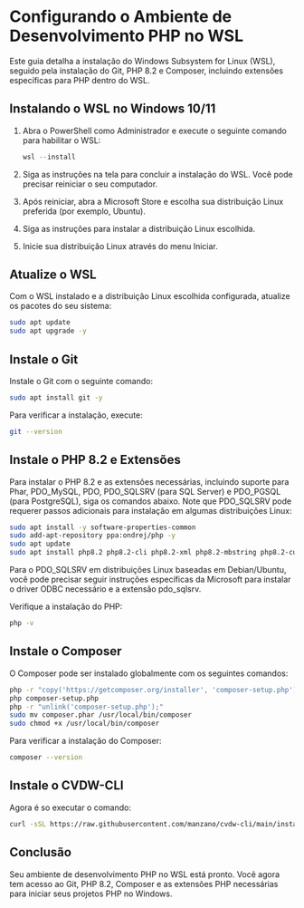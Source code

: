 
# Configurando o Ambiente de Desenvolvimento PHP no WSL

Este guia detalha a instalação do Windows Subsystem for Linux (WSL), seguido pela instalação do Git, PHP 8.2 e Composer, incluindo extensões específicas para PHP dentro do WSL.

## Instalando o WSL no Windows 10/11

1. Abra o PowerShell como Administrador e execute o seguinte comando para habilitar o WSL:

    ```powershell
    wsl --install
    ```

2. Siga as instruções na tela para concluir a instalação do WSL. Você pode precisar reiniciar o seu computador.

3. Após reiniciar, abra a Microsoft Store e escolha sua distribuição Linux preferida (por exemplo, Ubuntu).

4. Siga as instruções para instalar a distribuição Linux escolhida.

5. Inicie sua distribuição Linux através do menu Iniciar.

## Atualize o WSL

Com o WSL instalado e a distribuição Linux escolhida configurada, atualize os pacotes do seu sistema:

```bash
sudo apt update
sudo apt upgrade -y
```

## Instale o Git

Instale o Git com o seguinte comando:

```bash
sudo apt install git -y
```

Para verificar a instalação, execute:

```bash
git --version
```

## Instale o PHP 8.2 e Extensões

Para instalar o PHP 8.2 e as extensões necessárias, incluindo suporte para Phar, PDO_MySQL, PDO, PDO_SQLSRV (para SQL Server) e PDO_PGSQL (para PostgreSQL), siga os comandos abaixo. Note que PDO_SQLSRV pode requerer passos adicionais para instalação em algumas distribuições Linux:

```bash
sudo apt install -y software-properties-common
sudo add-apt-repository ppa:ondrej/php -y
sudo apt update
sudo apt install php8.2 php8.2-cli php8.2-xml php8.2-mbstring php8.2-curl php8.2-phar php8.2-pdo php8.2-mysql php8.2-pgsql php8.2-zip -y
```

Para o PDO_SQLSRV em distribuições Linux baseadas em Debian/Ubuntu, você pode precisar seguir instruções específicas da Microsoft para instalar o driver ODBC necessário e a extensão pdo_sqlsrv.

Verifique a instalação do PHP:

```bash
php -v
```

## Instale o Composer

O Composer pode ser instalado globalmente com os seguintes comandos:

```bash
php -r "copy('https://getcomposer.org/installer', 'composer-setup.php');"
php composer-setup.php
php -r "unlink('composer-setup.php');"
sudo mv composer.phar /usr/local/bin/composer
sudo chmod +x /usr/local/bin/composer
```

Para verificar a instalação do Composer:

```bash
composer --version
```

## Instale o CVDW-CLI

Agora é so executar o comando:

```bash
curl -sSL https://raw.githubusercontent.com/manzano/cvdw-cli/main/install.sh | bash
```

## Conclusão

Seu ambiente de desenvolvimento PHP no WSL está pronto. Você agora tem acesso ao Git, PHP 8.2, Composer e as extensões PHP necessárias para iniciar seus projetos PHP no Windows.
